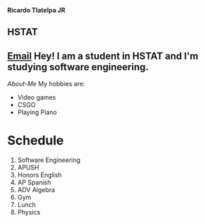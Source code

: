 **Ricardo Tlatelpa JR**   
## HSTAT
 [Email](ricardojrt6565@hstat.org)
 Hey! I am a student in HSTAT and I'm studying software engineering. 
 ---
 _About-Me_ 
 My hobbies are: 
 * Video games  
  * CSGO
 * Playing Piano 

# Schedule  
1. Software Engineering
2. APUSH
3. Honors English 
4. AP Spanish
5. ADV Algebra 
6. Gym
7. Lunch
8. Physics